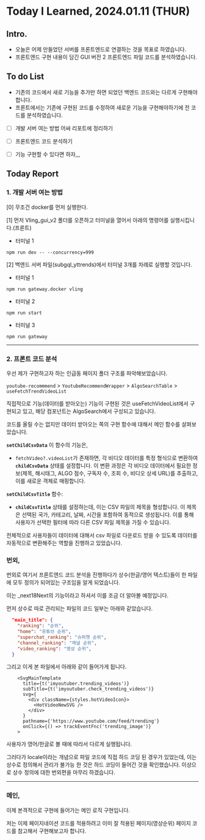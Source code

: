 # Today I Learned, 2024.01.11 (THUR)

## Intro.

- 오늘은 어제 만들었던 서버를 프론트엔드로 연결하는 것을 목표로 하였습니다. 
- 프론트엔드 구현 내용이 담긴 GUI 버전 2 프론트엔드 파일 코드를 분석하였습니다.

## To do List

- 기존의 코드에서 새로 기능을 추가만 하면 되었던 백엔드 코드와는 다르게 구현해야합니다.
- 프론트에서는 기존에 구현된 코드를 수정하여 새로운 기능을 구현해야하기에 전 코드를 분석하였습니다.

- [ ] 개발 서버 여는 방법 어싸 리포트에 정리하기

- [ ] 프론트엔드 코드 분석하기

- [ ] 기능 구현할 수 있다면 하자,,,

## Today Report

### 1. 개발 서버 여는 방법

[0] 무조건 docker를 먼저 실행한다.

[1] 먼저 Vling_gui_v2 폴더를 오픈하고 터미널을 열어서 아래의 명령어를 실행시킵니다.(프론트)

- 터미널 1

```
npm run dev -- --concurrency=999
```

[2] 백엔드 서버 파일(subgql_yttrends)에서 터미널 3개를 차례로 실행할 것입니다.

- 터미널 1

```
npm run gateway.docker vling
```

- 터미널 2

```
npm run start
```

- 터미널 3

```
npm run gateway
```

---

### 2. 프론트 코드 분석

우선 제가 구현하고자 하는 인급동 페이지 폴더 구조를 파악해보았습니다.

```youtube-recommmend``` > ```YoutubeRecommendWrapper``` > ```AlgoSearchTable``` > ```useFetchTrendVideoList```

직접적으로 기능(데이터를 받아오는) 기능이 구현된 것은 useFetchVideoList에서 구현되고 있고,
해당 컴포넌트는 AlgoSearch에서 구성되고 있습니다.

코드를 올릴 수는 없지만 데이터 받아오는 쪽의 구현 함수에 대해서 메인 함수를 살펴보았습니다.

**`setChildCsvData`** 이 함수의 기능은,

- `fetchVideo?.videoList`가 존재하면, 각 비디오 데이터를 특정 형식으로 변환하여 **`childCsvData`** 상태를 설정합니다. 이 변환 과정은 각 비디오 데이터에서 필요한 정보(제목, 해시태그, ALGO 점수, 구독자 수, 조회 수, 비디오 상세 URL)를 추출하고, 이를 새로운 객체로 매핑합니다.

 **`setChildCsvTitle`** 함수:

- **`childCsvTitle`** 상태를 설정하는데, 이는 CSV 파일의 제목을 형성합니다. 이 제목은 선택된 국가, 카테고리, 날짜, 시간을 포함하여 동적으로 생성됩니다. 이를 통해 사용자가 선택한 필터에 따라 다른 CSV 파일 제목을 가질 수 있습니다.

전체적으로 사용자들이 데이터에 대해서 csv 파일로 다운로드 받을 수 있도록 데이터를 자동적으로 변환해주는 역할을 진행하고 있었습니다.

### 번외,
번외로 여기서 프론트엔드 코드 분석을 진행하다가 상수(한글/영어 텍스트)들이 한 파일에 모두 정의가 되어있는 구조임을 알게 되었습니다.

이는 _next18Next의 기능이라고 하셔서 이를 조금 더 알아볼 예정입니다.

먼저 상수로 따로 관리되는 파일의 코드 일부는 아래와 같았습니다.

```json
  "main_title": {
    "ranking": "순위",
    "home": "유튜브 순위",
    "superchat_ranking": "슈퍼챗 순위",
    "channel_ranking": "채널 순위",
    "video_ranking": "영상 순위",
  }
```

그리고 이게 본 파일에서 아래와 같이 들어가게 됩니다.

```
    <SvgMainTemplate
      title={t('imyoutuber.trending_videos')}
      subTitle={t('imyoutuber.check_trending_videos')}
      svg={
        <div className={styles.hotVideoIcon}>
          <HotVideoNewSVG />
        </div>
      }
      pathname={'https://www.youtube.com/feed/trending'}
      onClick={() => trackEventFnc('trending_image')}
    >
```
사용자가 영어/한글로 볼 때에 따라서 다르게 실행됩니다. 

그러다가 locale이라는 개념으로 파일 코드에 직접 하드 코딩 된 경우가 있었는데,
이는 상수로 정의해서 관리가 불가능 한 것은 하드 코딩이 들어간 것을 확인했습니다.
이상으로 상수 정의에 대한 번외편을 마무리 하겠습니다.

---

### 메인,
이제 본격적으로 구현에 들어가는 메인 로직 구현입니다.

저는 이제 페이지네이션 코드를 적용하려고 이미 잘 적용된 페이지(영상순위) 페이지 코드를 참고해서 구현해보고자 합니다.


